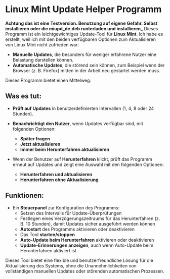 # Linux Mint Update Helper Programm

____Achtung das ist eine Testversion. Benutzung auf eigene Gefahr. Selbst installieren oder die miupd_de.deb runterladen und installieren_____
Dieses Programm ist ein leichtgewichtiges Update-Tool für **Linux Mint**. Ich habe es erstellt, weil ich mit den beiden verfügbaren Optionen zum Aktualisieren von Linux Mint nicht zufrieden war:

- **Manuelle Updates**, die besonders für weniger erfahrene Nutzer eine Belastung darstellen können.
- **Automatische Updates**, die störend sein können, zum Beispiel wenn der Browser (z. B. Firefox) mitten in der Arbeit neu gestartet werden muss.

Dieses Programm bietet einen Mittelweg.

## Was es tut:

- **Prüft auf Updates** in benutzerdefinierten Intervallen (1, 4, 8 oder 24 Stunden).
- **Benachrichtigt den Nutzer**, wenn Updates verfügbar sind, mit folgenden Optionen:
    - **Später fragen**
    - **Jetzt aktualisieren**
    - **Immer beim Herunterfahren aktualisieren**

- Wenn der Benutzer auf **Herunterfahren** klickt, prüft das Programm erneut auf Updates und zeigt eine Auswahl mit den folgenden Optionen:
    - **Herunterfahren und aktualisieren**
    - **Herunterfahren ohne Aktualisierung**

## Funktionen:

- Ein **Steuerpanel** zur Konfiguration des Programms:
    - Setzen des Intervalls für Update-Überprüfungen
    - Festlegen eines Verzögerungszeitraums für das Herunterfahren (z. B. 10 Stunden), damit Updates sicher ausgeführt werden können
    - **Autostart** des Programms aktivieren oder deaktivieren
    - Das Tool **starten/stoppen**
    - **Auto-Update beim Herunterfahren** aktivieren oder deaktivieren
    - **Update-Erinnerungen anzeigen**, auch wenn Auto-Update beim Herunterfahren aktiviert ist

Dieses Tool bietet eine flexible und benutzerfreundliche Lösung für die Aktualisierung des Systems, ohne die Unannehmlichkeiten von vollständigen manuellen Updates oder störenden automatischen Prozessen.
